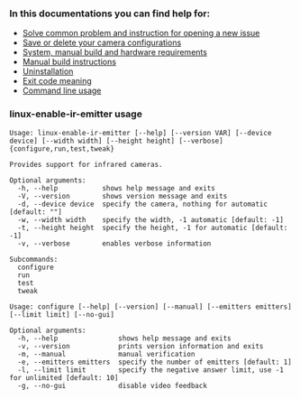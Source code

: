 ### In this documentations you can find help for:
* [Solve common problem and instruction for opening a new issue](issues.md)
* [Save or delete your camera configurations](configurations.md)
* [System, manual build and hardware requirements](requirements.md)
* [Manual build instructions](manual-build.md)
* [Uninstallation](uninstallation.md)
* [Exit code meaning](exit-code.md)
* [Command line usage](#linux-enable-ir-emitter-usage) 

### linux-enable-ir-emitter usage 
```
Usage: linux-enable-ir-emitter [--help] [--version VAR] [--device device] [--width width] [--height height] [--verbose] {configure,run,test,tweak}

Provides support for infrared cameras.

Optional arguments:
  -h, --help           shows help message and exits 
  -V, --version        shows version message and exits 
  -d, --device device  specify the camera, nothing for automatic [default: ""]
  -w, --width width    specify the width, -1 automatic [default: -1]
  -t, --height height  specify the height, -1 for automatic [default: -1]
  -v, --verbose        enables verbose information 

Subcommands:
  configure           
  run                 
  test                
  tweak           

```
```
Usage: configure [--help] [--version] [--manual] [--emitters emitters] [--limit limit] [--no-gui]

Optional arguments:
  -h, --help               shows help message and exits 
  -v, --version            prints version information and exits 
  -m, --manual             manual verification 
  -e, --emitters emitters  specify the number of emitters [default: 1]
  -l, --limit limit        specify the negative answer limit, use -1 for unlimited [default: 10]
  -g, --no-gui             disable video feedback 
```

